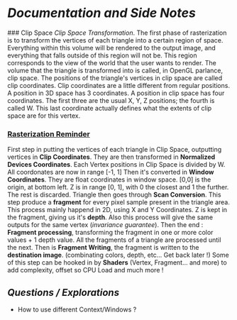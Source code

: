 # *Documentation and Side Notes*

### Clip Space
*_Clip Space Transformation_*.  The first phase of rasterization is to transform the vertices of each triangle into a certain region of space. Everything within this volume will be rendered to the output image, and everything that falls outside of this region will not be. This region corresponds to the view of the world that the user wants to render.
The volume that the triangle is transformed into is called, in OpenGL parlance, clip space. The positions of the triangle's vertices in clip space are called clip coordinates.
Clip coordinates are a little different from regular positions. A position in 3D space has 3 coordinates. A position in clip space has four coordinates. The first three are the usual X, Y, Z positions; the fourth is called W. This last coordinate actually defines what the extents of clip space are for this vertex.

### [Rasterization Reminder](https://paroj.github.io/gltut/Basics/Intro%20Graphics%20and%20Rendering.html)
First step in putting the vertices of each triangle in Clip Space, outputting vertices in **Clip Coordinates**.
They are then transformed in **Normalized Devices Coordinates**. Each Vertex positions in Clip Space is divided by W. All coordonates are now in range [-1, 1]
Then it's converted in **Window Coordinates**. They are float coordinates in window space. [0,0] is the origin, at bottom left. Z is in range [0, 1], with 0 the closest and 1 the further. The rest is discarded.
Triangle then goes through **Scan Conversion**. This step produce a **fragment** for every pixel sample present in the triangle area. This process mainly happend in 2D, using X and Y Coordinates. Z is kept in the fragment, giving us it's **depth**. Also this process will give the same outputs for the same vertex (*invariance guarantee*).
Then the end : **Fragment processing**, transforming the fragment in one or more color values + 1 depth value. All the fragments of a triangle are processed until the next. Then is **Fragment Writing**, the fragment is written to the **destination image**. (combinating colors, depth, etc... Get back later !)
Some of this step can be hooked in by **Shaders** (Vertex, Fragment... and more) to add complexity, offset so CPU Load and much more !

## *Questions / Explorations*
- How to use different Context/Windows ?